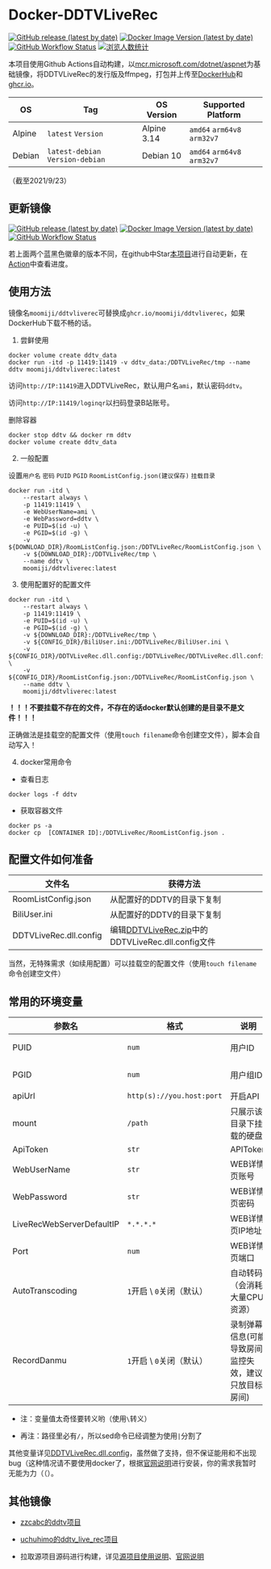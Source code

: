 # Docker-DDTVLiveRec

[![GitHub release (latest by date)](https://img.shields.io/github/v/release/CHKZL/DDTV2?label=DDTVLiveRec&style=flat-square)](https://github.com/CHKZL/DDTV2/releases/latest)
[![Docker Image Version (latest by date)](https://img.shields.io/docker/v/moomiji/ddtvliverec?label=DockerHub&sort=semver&style=flat-square)](https://hub.docker.com/r/moomiji/ddtvliverec/tags?page=1&ordering=last_updated)
[![GitHub Workflow Status](https://img.shields.io/github/workflow/status/moomiji/Docker-DDTVLiveRec/DDTVLiveRec_docker?label=Docker%20Build&style=flat-square)](https://github.com/moomiji/Docker-DDTVLiveRec/actions/workflows/DDTVLiveRec_docker.yml)
[![浏览人数统计](https://s04.flagcounter.com/mini/xztG/bg_FFFFFF/txt_000000/border_FFFFFF/flags_0/)](http://s04.flagcounter.com/more/xztG)

本项目使用Github Actions自动构建，以[mcr.microsoft.com/dotnet/aspnet](https://hub.docker.com/_/microsoft-dotnet-aspnet)为基础镜像，将DDTVLiveRec的发行版及ffmpeg，打包并上传至[DockerHub](https://hub.docker.com/r/moomiji/ddtvliverec)和[ghcr.io](https://github.com/users/moomiji/packages/container/package/ddtvliverec)。

| OS | Tag | OS Version  | Supported Platform |
| ---- | ---- | ---- | ---- |
| Alpine | `latest` `Version` | Alpine 3.14 | `amd64` `arm64v8` `arm32v7` |
| Debian | `latest-debian` `Version-debian` | Debian 10 | `amd64` `arm64v8` `arm32v7` |

（截至2021/9/23）

## 更新镜像

[![GitHub release (latest by date)](https://img.shields.io/github/v/release/CHKZL/DDTV2?label=DDTVLiveRec&style=flat-square)](https://github.com/CHKZL/DDTV2/releases/latest)
[![Docker Image Version (latest by date)](https://img.shields.io/docker/v/moomiji/ddtvliverec?label=DockerHub&sort=semver&style=flat-square)](https://hub.docker.com/r/moomiji/ddtvliverec/tags?page=1&ordering=last_updated)
[![GitHub Workflow Status](https://img.shields.io/github/workflow/status/moomiji/Docker-DDTVLiveRec/DDTVLiveRec_docker?label=Docker%20Build&style=flat-square)](https://github.com/moomiji/Docker-DDTVLiveRec/actions/workflows/DDTVLiveRec_docker.yml)

若上面两个蓝黑色徽章的版本不同，在github中Star[本项目](https://github.com/moomiji/Docker-DDTVLiveRec)进行自动更新，在[Action](https://github.com/moomiji/Docker-DDTVLiveRec/actions/workflows/DDTVLiveRec_docker.yml)中查看进度。

## 使用方法

镜像名`moomiji/ddtvliverec`可替换成`ghcr.io/moomiji/ddtvliverec`，如果DockerHub下载不畅的话。

1. 尝鲜使用

```shell
docker volume create ddtv_data
docker run -itd -p 11419:11419 -v ddtv_data:/DDTVLiveRec/tmp --name ddtv moomiji/ddtvliverec:latest
```
访问`http://IP:11419`进入DDTVLiveRec，默认用户名`ami`，默认密码`ddtv`。

访问`http://IP:11419/loginqr`以扫码登录B站账号。

删除容器

```shell
docker stop ddtv && docker rm ddtv
docker volume create ddtv_data
```

2. 一般配置

设置`用户名` `密码` `PUID` `PGID` `RoomListConfig.json(建议保存)` `挂载目录`

```shell
docker run -itd \
    --restart always \
    -p 11419:11419 \
    -e WebUserName=ami \
    -e WebPassword=ddtv \
    -e PUID=$(id -u) \
    -e PGID=$(id -g) \
    -v ${DOWNLOAD_DIR}/RoomListConfig.json:/DDTVLiveRec/RoomListConfig.json \
    -v ${DOWNLOAD_DIR}:/DDTVLiveRec/tmp \
    --name ddtv \
    moomiji/ddtvliverec:latest
```

3. 使用配置好的配置文件

```shell
docker run -itd \
    --restart always \
    -p 11419:11419 \
    -e PUID=$(id -u) \
    -e PGID=$(id -g) \
    -v ${DOWNLOAD_DIR}:/DDTVLiveRec/tmp \
    -v ${CONFIG_DIR}/BiliUser.ini:/DDTVLiveRec/BiliUser.ini \
    -v ${CONFIG_DIR}/DDTVLiveRec.dll.config:/DDTVLiveRec/DDTVLiveRec.dll.config \
    -v ${CONFIG_DIR}/RoomListConfig.json:/DDTVLiveRec/RoomListConfig.json \
    --name ddtv \
    moomiji/ddtvliverec:latest
```

**！！！不要挂载不存在的文件，不存在的话docker默认创建的是目录不是文件！！！**

正确做法是挂载空的配置文件（使用`touch filename`命令创建空文件），脚本会自动写入！

4. docker常用命令

- 查看日志

```shell
docker logs -f ddtv
```

- 获取容器文件

```shell
docker ps -a
docker cp  [CONTAINER ID]:/DDTVLiveRec/RoomListConfig.json .
```

## 配置文件如何准备

| 文件名 | 获得方法 |
| ----  | ----  |
| RoomListConfig.json  | 从配置好的DDTV的目录下复制 |
| BiliUser.ini  | 从配置好的DDTV的目录下复制  |
| DDTVLiveRec.dll.config  | 编辑[DDTVLiveRec.zip](https://github.com/CHKZL/DDTV2/releases/latest)中的DDTVLiveRec.dll.config文件 |

当然，无特殊需求（如续用配置）可以挂载空的配置文件（使用`touch filename`命令创建空文件）

## 常用的环境变量

| 参数名 | 格式 | 说明 | 位于 |
| ---- | ---- | ---- | ---- |
| PUID | `num` | 用户ID | 用于运行程序，解决下载文件权限问题 |
| PGID | `num` | 用户组ID | 用于运行程序，解决下载文件权限问题 |
| apiUrl | `http(s)://you.host:port` | 开启API | static/config.js |
| mount | `/path` | 只展示该目录下挂载的硬盘 | static/config.js |
| ApiToken | `str` | APIToken | DDTVLiveRec.dll.config |
| WebUserName | `str` | WEB详情页账号 | DDTVLiveRec.dll.config |
| WebPassword | `str` | WEB详情页密码 | DDTVLiveRec.dll.config |
| LiveRecWebServerDefaultIP | `*.*.*.*` | WEB详情页IP地址 | DDTVLiveRec.dll.config |
| Port | `num` | WEB详情页端口 | DDTVLiveRec.dll.config |
| AutoTranscoding | `1`开启 \ `0`关闭（默认） | 自动转码（会消耗大量CPU资源） | DDTVLiveRec.dll.config |
| RecordDanmu | `1`开启 \ `0`关闭（默认） | 录制弹幕信息(可能导致房间监控失效，建议只放目标房间) | DDTVLiveRec.dll.config |

- 注：变量值太奇怪要转义哟（使用`\`转义）

- 再注：路径里必有`/`，所以sed命令已经调整为使用`|`分割了

其他变量详见[DDTVLiveRec.dll.config](https://github.com/CHKZL/DDTV2/blob/master/DDTVLiveRec/App.config)，虽然做了支持，但不保证能用和不出现bug（这种情况请不要使用docker了，根据[官网说明](https://ddtv.pro/install/DDTVLiveRecForLinux.html)进行安装，你的需求我暂时无能为力（（）。

## 其他镜像

- [zzcabc的ddtv项目](https://hub.docker.com/r/zzcabc/ddtv)

- [uchuhimo的ddtv_live_rec项目](https://hub.docker.com/r/uchuhimo/ddtv_live_rec)

- 拉取源项目源码进行构建，详见[源项目使用说明](https://github.com/CHKZL/DDTV2/tree/master/DDTVLiveRec#%E5%A6%82%E6%9E%9C%E4%BD%BF%E7%94%A8docker%E6%9E%84%E5%BB%BA)、[官网说明](https://ddtv.pro/install/Docker.html)
